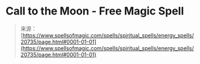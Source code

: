 <!--yml
category: 未分类
date: 2024-06-12 19:03:48
-->

# Call to the Moon - Free Magic Spell

> 来源：[https://www.spellsofmagic.com/spells/spiritual_spells/energy_spells/20735/page.html#0001-01-01](https://www.spellsofmagic.com/spells/spiritual_spells/energy_spells/20735/page.html#0001-01-01)